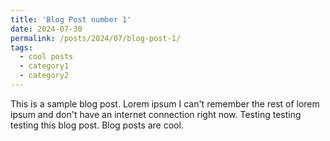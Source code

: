 ```yaml
---
title: 'Blog Post number 1'
date: 2024-07-30
permalink: /posts/2024/07/blog-post-1/
tags:
  - cool posts
  - category1
  - category2
---
```


This is a sample blog post. Lorem ipsum I can't remember the rest of lorem ipsum and don't have an internet connection right now. Testing testing testing this blog post. Blog posts are cool.
